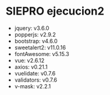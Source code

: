 # SIEPRO ejecucion2

- jquery: v3.6.0
- popperjs: v2.9.2
- bootstrap: v4.6.0
- sweetalert2: v11.0.16
- fontAwesome: v5.15.3
- vue: v2.6.12
- axios: v0.21.1
- vuelidate: v0.7.6
- validators: v0.7.6
- v-mask: v2.2.1